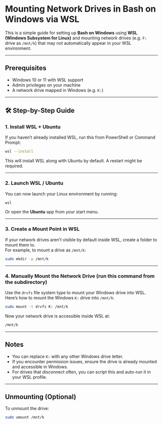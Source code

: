 # Mounting Network Drives in Bash on Windows via WSL

This is a simple guide for setting up **Bash on Windows** using **WSL (Windows Subsystem for Linux)** and mounting network drives (e.g. `F:` drive as `/mnt/k`) that may not automatically appear in your WSL environment.

---

## Prerequisites

- Windows 10 or 11 with WSL support  
- Admin privileges on your machine  
- A network drive mapped in Windows (e.g. `K:`)  

---

## 🛠 Step-by-Step Guide

### 1. Install WSL + Ubuntu

If you haven’t already installed WSL, run this from PowerShell or Command Prompt:

```bash
wsl --install
```

This will install WSL along with Ubuntu by default. A restart might be required.

---

### 2. Launch WSL / Ubuntu

You can now launch your Linux environment by running:

```bash
wsl
```

Or open the **Ubuntu** app from your start menu.

---

### 3. Create a Mount Point in WSL

If your network drives aren’t visible by default inside WSL, create a folder to mount them to.  
For example, to mount a drive as `/mnt/k`:

```bash
sudo mkdir -p /mnt/k
```

---

### 4. Manually Mount the Network Drive (run this command from the subdirectory)

Use the `drvfs` file system type to mount your Windows drive into WSL.  
Here’s how to mount the Windows `K:` drive into `/mnt/k`:

```bash
sudo mount -t drvfs K: /mnt/k
```

Now your network drive is accessible inside WSL at:

```bash
/mnt/k
```

---

## Notes

- You can replace `K:` with any other Windows drive letter.
- If you encounter permission issues, ensure the drive is already mounted and accessible in Windows.
- For drives that disconnect often, you can script this and auto-run it in your WSL profile.

---

## Unmounting (Optional)

To unmount the drive:

```bash
sudo umount /mnt/k
```
